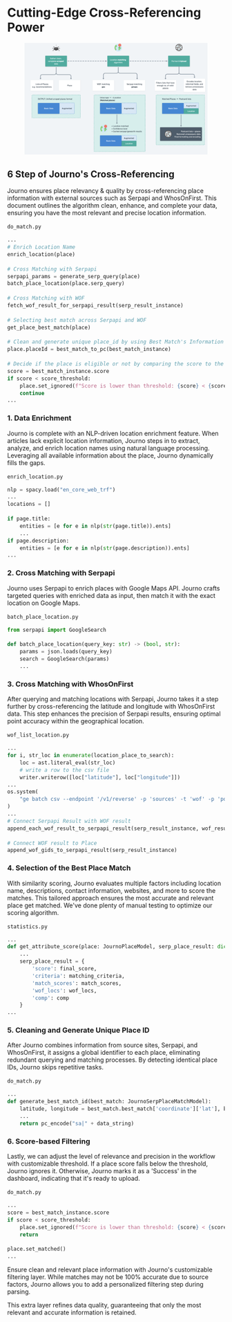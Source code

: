 # Cutting-Edge Cross-Referencing Power

<figure><img src="../.gitbook/assets/extract_process.png" alt=""></figure>

## 6 Step of Journo's Cross-Referencing&#x20;

Journo ensures place relevancy & quality by cross-referencing place information with external sources such as Serpapi and WhosOnFirst. This document outlines the algorithm clean, enhance, and complete your data, ensuring you have the most relevant and precise location information.

`do_match.py`
```python
...
# Enrich Location Name
enrich_location(place)

# Cross Matching with Serpapi
serpapi_params = generate_serp_query(place)
batch_place_location(place.serp_query)

# Cross Matching with WOF
fetch_wof_result_for_serpapi_result(serp_result_instance)

# Selecting best match across Serpapi and WOF
get_place_best_match(place)

# Clean and generate unique place_id by using Best Match's Information
place.placeId = best_match_to_pc(best_match_instance)

# Decide if the place is eligible or not by comparing the score to the Threshold
score = best_match_instance.score
if score < score_threshold:
    place.set_ignored(f"Score is lower than threshold: {score} < {score_threshold}")
    continue
...
```

### 1. Data Enrichment

Journo is complete with an NLP-driven location enrichment feature. When articles lack explicit location information, Journo steps in to extract, analyze, and enrich location names using natural language processing. Leveraging all available information about the place, Journo dynamically fills the gaps.

`enrich_location.py`
```python
nlp = spacy.load("en_core_web_trf")
...
locations = []

if page.title:
    entities = [e for e in nlp(str(page.title)).ents]
    ...
if page.description:
    entities = [e for e in nlp(str(page.description)).ents]
...
```

### 2. Cross Matching with Serpapi

Journo uses Serpapi to enrich places with Google Maps API. Journo crafts targeted queries with enriched data as input, then match it with the exact location on Google Maps.

`batch_place_location.py`
```python
from serpapi import GoogleSearch

def batch_place_location(query_key: str) -> (bool, str):
    params = json.loads(query_key)
    search = GoogleSearch(params)
    ...
```

### 3. Cross Matching with WhosOnFirst

After querying and matching locations with Serpapi, Journo takes it a step further by cross-referencing the latitude and longitude with WhosOnFirst data. This step enhances the precision of Serpapi results, ensuring optimal point accuracy within the geographical location.

`wof_list_location.py`
```python
...
for i, str_loc in enumerate(location_place_to_search):
    loc = ast.literal_eval(str_loc)
    # write a row to the csv file
    writer.writerow([loc["latitude"], loc["longitude"]])
...
os.system(
    "ge batch csv --endpoint '/v1/reverse' -p 'sources' -t 'wof' -p 'point.lat' -t '${row.lat}' -p 'point.lon' -t '${row.lon}' -p 'layers' -t 'coarse' " + LIST_FILE_PATH + " > " + RESULT_FILE_PATH
)
...
# Connect Serpapi Result with WOF result
append_each_wof_result_to_serpapi_result(serp_result_instance, wof_results)

# Connect WOF result to Place
append_wof_gids_to_serpapi_result(serp_result_instance)
```

### 4. Selection of the Best Place Match

With similarity scoring, Journo evaluates multiple factors including location name, descriptions, contact information, websites, and more to score the matches. This tailored approach ensures the most accurate and relevant place get matched. We've done plenty of manual testing to optimize our scoring algorithm.

`statistics.py`
```python
...
def get_attribute_score(place: JournoPlaceModel, serp_place_result: dict, wof_locs: list[str]):
    ...
    serp_place_result = {
        'score': final_score,
        'criteria': matching_criteria,
        'match_scores': match_scores,
        'wof_locs': wof_locs,
        'comp': comp
    }
...
```

### 5. Cleaning and Generate Unique Place ID

After Journo combines information from source sites, Serpapi, and WhosOnFirst, it assigns a global identifier to each place, eliminating redundant querying and matching processes. By detecting identical place IDs, Journo skips repetitive tasks.

`do_match.py`
```python
...
def generate_best_match_id(best_match: JournoSerpPlaceMatchModel):
    latitude, longitude = best_match.best_match['coordinate']['lat'], best_match.best_match['coordinate']['long']
    ...
    return pc_encode("sa|" + data_string)
```

### 6. Score-based Filtering

Lastly, we can adjust the level of relevance and precision in the workflow with customizable threshold. If a place score falls below the threshold, Journo ignores it. Otherwise, Journo marks it as a 'Success' in the dashboard, indicating that it's ready to upload.

`do_match.py`
```python
...
score = best_match_instance.score
if score < score_threshold:
    place.set_ignored(f"Score is lower than threshold: {score} < {score_threshold}")
    return

place.set_matched()
...
```

Ensure clean and relevant place information with Journo's customizable filtering layer. While matches may not be 100% accurate due to source factors, Journo allows you to add a personalized filtering step during parsing.&#x20;

This extra layer refines data quality, guaranteeing that only the most relevant and accurate information is retained.

